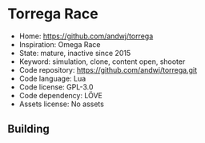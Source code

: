 # Torrega Race

- Home: https://github.com/andwj/torrega
- Inspiration: Omega Race
- State: mature, inactive since 2015
- Keyword: simulation, clone, content open, shooter
- Code repository: https://github.com/andwj/torrega.git
- Code language: Lua
- Code license: GPL-3.0
- Code dependency: LÖVE
- Assets license: No assets

## Building
